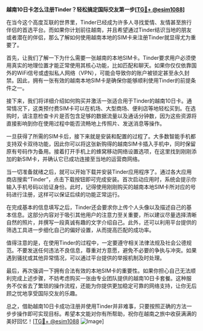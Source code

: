 **越南10日卡怎么注册Tinder？轻松搞定国际交友第一步[[TG💪+ @esim1088](https://t.me/s/esim1088)]**

在当今这个高度互联的世界里，Tinder已经成为许多人寻找爱情、友情甚至旅行伴侣的首选平台。而如果你计划前往越南，并且希望通过Tinder结识当地的朋友或者潜在的伴侣，那么了解如何使用越南本地的SIM卡来注册Tinder就显得尤为重要了。

首先，让我们了解一下为什么需要一张越南的本地SIM卡。Tinder要求用户必须使用真实的地理位置才能正常使用其核心功能，比如匹配和聊天。如果你仅仅依靠国外的WiFi信号或虚拟私人网络（VPN），可能会导致你的账户被锁定甚至永久封禁。因此，拥有一张有效的越南本地SIM卡是确保你能够顺利使用Tinder的前提条件之一。

接下来，我们将详细介绍如何购买并激活一张适合用于Tinder的越南10日卡。通常情况下，这类预付费SIM卡可以在机场、大型商场、便利店等地轻松买到。在选购时，请注意检查卡片是否包含足够的数据流量以及通话分钟数，因为这些资源将直接影响到你在使用过程中能否流畅地上传照片、发送消息等操作。

一旦获得了所需的SIM卡后，接下来就是安装和配置的过程了。大多数智能手机都支持双卡双待功能，因此你可以将这张新购得的越南SIM卡插入手机中，同时保留原有号码作为备用。接着打开手机上的蜂窝移动网络设置选项，在这里找到刚刚添加的新SIM卡，并确认它已成功连接至当地的运营商网络。

当一切准备就绪之后，就可以开始下载并安装Tinder应用程序了。通过各大应用商店搜索“Tinder”，点击下载按钮即可完成安装。首次启动应用时，系统会提示你输入手机号码以验证身份。此时，记得使用刚刚购买的越南本地SIM卡所对应的号码进行注册，这样可以保证后续的功能正常运行。

在完成基本的信息填写之后，Tinder还会要求你上传个人头像以及描述自己的基本信息。这部分内容对于吸引其他用户的注意力至关重要，所以建议尽量选择清晰自然的照片，并撰写一段真诚有趣的文字介绍自己。此外，还可以利用平台提供的筛选工具进一步细化自己的偏好设置，从而提高匹配的成功率。

值得注意的是，在使用Tinder的过程中，一定要遵守相关法律法规及社会公德规范。不要发送任何违法不良信息，尊重对方意愿，避免不必要的争执与冲突。如果遇到骚扰或其他异常情况，可以通过平台提供的举报机制及时处理。

最后，再次强调一下拥有合法有效的本地SIM卡的重要性。如果你担心自己无法顺利完成上述步骤，不妨考虑购买一张由专业团队提供的越南10日卡套餐。这种服务不仅省去了繁琐的操作流程，还能为你提供更加稳定可靠的网络支持，让你无后顾之忧地享受国际交友的乐趣。

总之，借助越南10日卡成功注册并使用Tinder并非难事，只要按照正确的方法一步步操作即可实现目标。希望本文能对你有所帮助，祝你在越南之旅中收获满满的美好回忆！[[TG💪+ @esim1088](https://t.me/s/esim1088) ![Image](https://i.postimg.cc/4NQfJmqS/Snipaste-2025-05-13-00-14-12.png)]